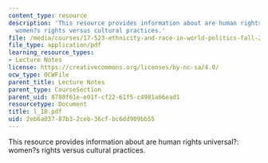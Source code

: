 ```yaml
---
content_type: resource
description: 'This resource provides information about are human rights universal?:
  women?s rights versus cultural practices.'
file: /media/courses/17-523-ethnicity-and-race-in-world-politics-fall-2005/2eb6a03787b32ceb36cfbc6dd909bb55_l_18.pdf
file_type: application/pdf
learning_resource_types:
- Lecture Notes
license: https://creativecommons.org/licenses/by-nc-sa/4.0/
ocw_type: OCWFile
parent_title: Lecture Notes
parent_type: CourseSection
parent_uid: 8780f61e-e01f-cf22-61f5-c4981a66ead1
resourcetype: Document
title: l_18.pdf
uid: 2eb6a037-87b3-2ceb-36cf-bc6dd909bb55
---
```

This resource provides information about are human rights universal?: women?s rights versus cultural practices.